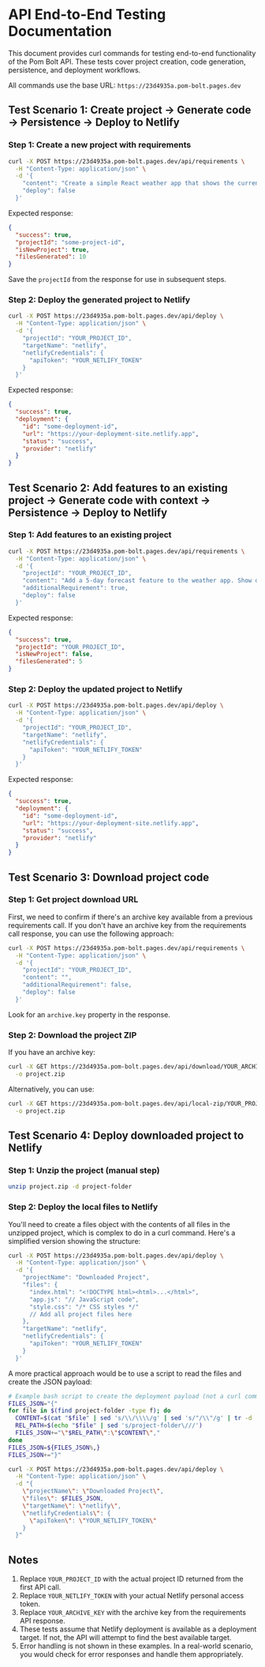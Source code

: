 # API End-to-End Testing Documentation

This document provides curl commands for testing end-to-end functionality of the Pom Bolt API. These tests cover project creation, code generation, persistence, and deployment workflows.

All commands use the base URL: `https://23d4935a.pom-bolt.pages.dev`

## Test Scenario 1: Create project → Generate code → Persistence → Deploy to Netlify

### Step 1: Create a new project with requirements

```bash
curl -X POST https://23d4935a.pom-bolt.pages.dev/api/requirements \
  -H "Content-Type: application/json" \
  -d '{
    "content": "Create a simple React weather app that shows the current weather for a given location. It should have a search box to enter a city name and display temperature, humidity, and weather conditions with a simple, clean UI.",
    "deploy": false
  }'
```

Expected response:
```json
{
  "success": true,
  "projectId": "some-project-id",
  "isNewProject": true,
  "filesGenerated": 10
}
```

Save the `projectId` from the response for use in subsequent steps.

### Step 2: Deploy the generated project to Netlify

```bash
curl -X POST https://23d4935a.pom-bolt.pages.dev/api/deploy \
  -H "Content-Type: application/json" \
  -d '{
    "projectId": "YOUR_PROJECT_ID",
    "targetName": "netlify",
    "netlifyCredentials": {
      "apiToken": "YOUR_NETLIFY_TOKEN"
    }
  }'
```

Expected response:
```json
{
  "success": true,
  "deployment": {
    "id": "some-deployment-id",
    "url": "https://your-deployment-site.netlify.app",
    "status": "success",
    "provider": "netlify"
  }
}
```

## Test Scenario 2: Add features to an existing project → Generate code with context → Persistence → Deploy to Netlify

### Step 1: Add features to an existing project

```bash
curl -X POST https://23d4935a.pom-bolt.pages.dev/api/requirements \
  -H "Content-Type: application/json" \
  -d '{
    "projectId": "YOUR_PROJECT_ID",
    "content": "Add a 5-day forecast feature to the weather app. Show daily high/low temperatures and weather conditions for the next 5 days.",
    "additionalRequirement": true,
    "deploy": false
  }'
```

Expected response:
```json
{
  "success": true,
  "projectId": "YOUR_PROJECT_ID",
  "isNewProject": false,
  "filesGenerated": 5
}
```

### Step 2: Deploy the updated project to Netlify

```bash
curl -X POST https://23d4935a.pom-bolt.pages.dev/api/deploy \
  -H "Content-Type: application/json" \
  -d '{
    "projectId": "YOUR_PROJECT_ID",
    "targetName": "netlify",
    "netlifyCredentials": {
      "apiToken": "YOUR_NETLIFY_TOKEN"
    }
  }'
```

Expected response:
```json
{
  "success": true,
  "deployment": {
    "id": "some-deployment-id",
    "url": "https://your-deployment-site.netlify.app",
    "status": "success",
    "provider": "netlify"
  }
}
```

## Test Scenario 3: Download project code

### Step 1: Get project download URL

First, we need to confirm if there's an archive key available from a previous requirements call. If you don't have an archive key from the requirements call response, you can use the following approach:

```bash
curl -X POST https://23d4935a.pom-bolt.pages.dev/api/requirements \
  -H "Content-Type: application/json" \
  -d '{
    "projectId": "YOUR_PROJECT_ID",
    "content": "",
    "additionalRequirement": false,
    "deploy": false
  }'
```

Look for an `archive.key` property in the response.

### Step 2: Download the project ZIP

If you have an archive key:

```bash
curl -X GET https://23d4935a.pom-bolt.pages.dev/api/download/YOUR_ARCHIVE_KEY \
  -o project.zip
```

Alternatively, you can use:

```bash
curl -X GET https://23d4935a.pom-bolt.pages.dev/api/local-zip/YOUR_PROJECT_ID \
  -o project.zip
```

## Test Scenario 4: Deploy downloaded project to Netlify

### Step 1: Unzip the project (manual step)

```bash
unzip project.zip -d project-folder
```

### Step 2: Deploy the local files to Netlify

You'll need to create a files object with the contents of all files in the unzipped project, which is complex to do in a curl command. Here's a simplified version showing the structure:

```bash
curl -X POST https://23d4935a.pom-bolt.pages.dev/api/deploy \
  -H "Content-Type: application/json" \
  -d '{
    "projectName": "Downloaded Project",
    "files": {
      "index.html": "<!DOCTYPE html><html>...</html>",
      "app.js": "// JavaScript code",
      "style.css": "/* CSS styles */"
      // Add all project files here
    },
    "targetName": "netlify",
    "netlifyCredentials": {
      "apiToken": "YOUR_NETLIFY_TOKEN"
    }
  }'
```

A more practical approach would be to use a script to read the files and create the JSON payload:

```bash
# Example bash script to create the deployment payload (not a curl command)
FILES_JSON="{"
for file in $(find project-folder -type f); do
  CONTENT=$(cat "$file" | sed 's/\\/\\\\/g' | sed 's/"/\\"/g' | tr -d '\n')
  REL_PATH=$(echo "$file" | sed 's/project-folder\///')
  FILES_JSON+="\"$REL_PATH\":\"$CONTENT\","
done
FILES_JSON=${FILES_JSON%,}
FILES_JSON+="}"

curl -X POST https://23d4935a.pom-bolt.pages.dev/api/deploy \
  -H "Content-Type: application/json" \
  -d "{
    \"projectName\": \"Downloaded Project\",
    \"files\": $FILES_JSON,
    \"targetName\": \"netlify\",
    \"netlifyCredentials\": {
      \"apiToken\": \"YOUR_NETLIFY_TOKEN\"
    }
  }"
```

## Notes

1. Replace `YOUR_PROJECT_ID` with the actual project ID returned from the first API call.
2. Replace `YOUR_NETLIFY_TOKEN` with your actual Netlify personal access token.
3. Replace `YOUR_ARCHIVE_KEY` with the archive key from the requirements API response.
4. These tests assume that Netlify deployment is available as a deployment target. If not, the API will attempt to find the best available target.
5. Error handling is not shown in these examples. In a real-world scenario, you would check for error responses and handle them appropriately. 